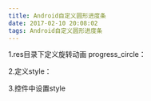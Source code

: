 ```yaml
---
title: Android自定义圆形进度条
date: 2017-02-10 20:08:02
tags: Android自定义圆形进度条
---
```

1.res目录下定义旋转动画 progress_circle：
<?xml version="1.0" encoding="utf-8"?>
<rotate xmlns:android="http://schemas.android.com/apk/res/android"
    android:drawable="@drawable/icon_wifi_connect_gif"
    android:fromDegrees="0"
    android:pivotX="50%"
    android:pivotY="50%"
    android:toDegrees="360" >
</rotate>

2.定义style：
<style name="mProgress_circle">
    <item name="android:indeterminateDrawable">@drawable/progress_circle</item>
    <item name="android:minWidth">25dp</item>
    <item name="android:minHeight">25dp</item>
    <item name="android:maxWidth">60dp</item>
    <item name="android:maxHeight">60dp</item>
</style>

3.控件中设置style
<ProgressBar
    android:id="@+id/pb001"
    style="@style/mProgress_circle"
    android:layout_width="15dp"
    android:layout_height="15dp"
    android:indeterminateDuration="1200" />
